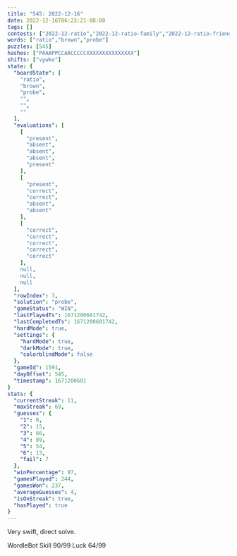 ```yaml
---
title: "545: 2022-12-16"
date: 2022-12-16T06:23:21-08:00
tags: []
contests: ["2022-12-ratio","2022-12-ratio-family","2022-12-ratio-friends"]
words: ["ratio","brown","probe"]
puzzles: [545]
hashes: ["PAAAPPCCAACCCCCXXXXXXXXXXXXXXX"]
shifts: ["vywko"]
state: {
  "boardState": [
    "ratio",
    "brown",
    "probe",
    "",
    "",
    ""
  ],
  "evaluations": [
    [
      "present",
      "absent",
      "absent",
      "absent",
      "present"
    ],
    [
      "present",
      "correct",
      "correct",
      "absent",
      "absent"
    ],
    [
      "correct",
      "correct",
      "correct",
      "correct",
      "correct"
    ],
    null,
    null,
    null
  ],
  "rowIndex": 3,
  "solution": "probe",
  "gameStatus": "WIN",
  "lastPlayedTs": 1671200601742,
  "lastCompletedTs": 1671200601742,
  "hardMode": true,
  "settings": {
    "hardMode": true,
    "darkMode": true,
    "colorblindMode": false
  },
  "gameId": 1591,
  "dayOffset": 545,
  "timestamp": 1671200601
}
stats: {
  "currentStreak": 11,
  "maxStreak": 69,
  "guesses": {
    "1": 0,
    "2": 15,
    "3": 66,
    "4": 89,
    "5": 54,
    "6": 13,
    "fail": 7
  },
  "winPercentage": 97,
  "gamesPlayed": 244,
  "gamesWon": 237,
  "averageGuesses": 4,
  "isOnStreak": true,
  "hasPlayed": true
}
---
```

<!-- more -->
Very swift, direct solve.

WordleBot
Skill 90/99
Luck 64/99
